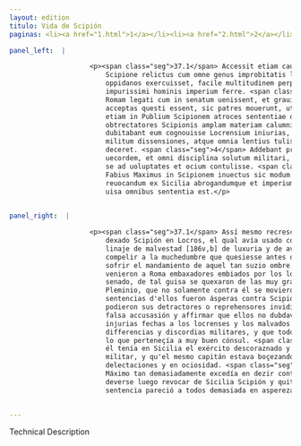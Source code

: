 ```yaml
---
layout: edition
titulo: Vida de Scipión
paginas: <li><a href="1.html">1</a></li><li><a href="2.html">2</a></li><li><a href="3.html">3</a></li><li><a href="4.html">4</a></li><li><a href="5.html">5</a></li><li><a href="6.html">6</a></li><li><a href="7.html">7</a></li><li><a href="8.html">8</a></li><li><a href="9.html">9</a></li><li><a href="10.html">10</a></li><li><a href="11.html">11</a></li><li><a href="12.html">12</a></li><li><a href="13.html">13</a></li><li><a href="14.html">14</a></li><li><a href="15.html">15</a></li><li><a href="16.html">16</a></li><li><a href="17.html">17</a></li><li><a href="18.html">18</a></li><li><a href="19.html">19</a></li><li><a href="20.html">20</a></li><li><a href="21.html">21</a></li><li><a href="22.html">22</a></li><li><a href="23.html">23</a></li><li><a href="24.html">24</a></li><li><a href="25.html">25</a></li><li><a href="26.html">26</a></li><li><a href="27.html">27</a></li><li><a href="28.html">28</a></li><li><a href="29.html">29</a></li><li><a href="30.html">30</a></li><li><a href="31.html">31</a></li><li><a href="32.html">32</a></li><li><a href="33.html">33</a></li><li><a href="34.html">34</a></li><li><a href="35.html">35</a></li><li><a href="36.html">36</a></li><li><a href="37.html">37</a></li><li><a href="38.html">38</a></li><li><a href="39.html">39</a></li><li><a href="40.html">40</a></li><li><a href="41.html">41</a></li><li><a href="42.html">42</a></li><li><a href="43.html">43</a></li><li><a href="44.html">44</a></li><li><a href="45.html">45</a></li><li><a href="46.html">46</a></li><li><a href="47.html">47</a></li><li><a href="48.html">48</a></li><li><a href="49.html">49</a></li><li><a href="50.html">50</a></li><li><a href="51.html">51</a></li><li><a href="52.html">52</a></li><li><a href="53.html">53</a></li><li><a href="54.html">54</a></li><li><a href="55.html">55</a></li><li><a href="56.html">56</a></li><li><a href="57.html">57</a></li><li><a href="58.html">58</a></li><li><a href="59.html">59</a></li><li><a href="60.html">60</a></li><li><a href="61.html">61</a></li><li><a href="62.html">62</a></li><li><a href="63.html">63</a></li><li><a href="64.html">64</a></li><li><a href="65.html">65</a></li><li><a href="66.html">66</a></li><li><a href="67.html">67</a></li><li><a href="68.html">68</a></li><li><a href="69.html">69</a></li><li><a href="70.html">70</a></li><li><a href="71.html">71</a></li><li><a href="72.html">72</a></li><li><a href="73.html">73</a></li><li><a href="74.html">74</a></li>

panel_left:  |

                    <p><span class="seg">37.1</span> Accessit etiam causa quaedam Pleminii legati, qui Locris a
                        Scipione relictus cum omne genus improbitatis libidinis auariciae in
                        oppidanos exercuisset, facile multitudinem perpulit, ut omnia mallet, quam
                        impurissimi hominis imperium ferre. <span class="seg">2</span> Missi igitur a Locrensibus
                        Romam legati cum in senatum uenissent, et grauissimas iniurias a Pleminio
                        acceptas questi essent, sic patres mouerunt, ut non solum in Pleminium, sed
                        etiam in Publium Scipionem atroces sententiae dicerentur. <span class="seg">3</span> Hinc
                        obtrectatores Scipionis amplam materiam calumniae nacti afferere non
                        dubitabant eum cognouisse Locrensium iniurias, Pleminii scelera, suorum
                        militum dissensiones, atque omnia lentius tulisse quam optimum consulem
                        deceret. <span class="seg">4</span> Addebant praeterea exercitum in Sicilia habere
                        uecordem, et omni disciplina solutum militari, ipsum ducem oscitantem totum
                        se ad uoluptates et ocium contulisse. <span class="seg">5</span> Et praeter caeteros
                        Fabius Maximus in Scipionem inuectus sic modum excessit, ut extemplo
                        reuocandum ex Sicilia abrogandumque et imperium censeret. Haec nimis aspera
                        uisa omnibus sententia est.</p>
                

panel_right:  |

                    <p><span class="seg">37.1</span> Assí mesmo recresció una causa de Pleminio legado, que avía
                        dexado Scipión en Locros, el qual avía usado contra los çibdadanos de todo
                        linaje de malvestad [186v,b] de luxuria y de avaricia, y ligeramente podiera
                        compelir a la muchedumbre que quesiesse antes qualesquier otros males que
                        sofrir el mandamiento de aquel tan suzio ombre. <span class="seg">2</span> Assí que
                        venieron a Roma embaxadores embiados por los locrenses y, llegados al
                        senado, de tal guisa se quexaron de las muy graves injurias que les fiziera
                        Pleminio, que no solamente contra él se movieron los padres, mas aun muchas
                        sentencias d'ellos fueron ásperas contra Scipión. <span class="seg">3</span> Y d'esto
                        podieron sus detractores o reprehensores invidiosos fallar larga materia de
                        falsa accusasión y affirmar que ellos no dubdavan aver sabido Scipión las
                        injurias fechas a los locrenses y los malvados crímenes de Pleminio y las
                        differencias y discordias militares, y que todo lo sufría más lentamente de
                        lo que perteneçía a muy buen cónsul. <span class="seg">4</span> Allende d'esto añadían que
                        él tenía en Sicilia el exército descoraznado y suelto de toda disciplina
                        militar, y qu'el mesmo capitán estava boçezando y todo empleado en
                        delectaciones y en ociosidad. <span class="seg">5</span> Y allende de los otros, Fabio
                        Máximo tan demasiadamente excedía en dezir contra Scipión, que juzgava
                        deverse luego revocar de Sicilia Scipión y quitársele la capitanía. Aquesta
                        sentencia pareció a todos demasiada en aspereza. </p>
                

---
```


Technical Description 